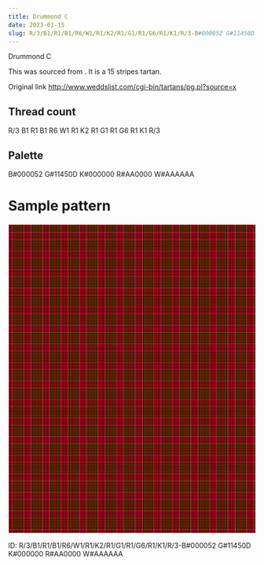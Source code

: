 ```yaml
---
title: Drummond C
date: 2023-01-15
slug: R/3/B1/R1/B1/R6/W1/R1/K2/R1/G1/R1/G6/R1/K1/R/3-B#000052 G#11450D K#000000 R#AA0000 W#AAAAAA
---
```

Drummond C

This was sourced from <no value>.  It is a 15 stripes tartan.

Original link http://www.weddslist.com/cgi-bin/tartans/pg.pl?source=x

## Thread count
R/3 B1 R1 B1 R6 W1 R1 K2 R1 G1 R1 G6 R1 K1 R/3

## Palette
B#000052 G#11450D K#000000 R#AA0000 W#AAAAAA

# Sample pattern

![Tartan detail](tartan.png "R/3 B1 R1 B1 R6 W1 R1 K2 R1 G1 R1 G6 R1 K1 R/3 tartan")

ID: R/3/B1/R1/B1/R6/W1/R1/K2/R1/G1/R1/G6/R1/K1/R/3-B#000052 G#11450D K#000000 R#AA0000 W#AAAAAA